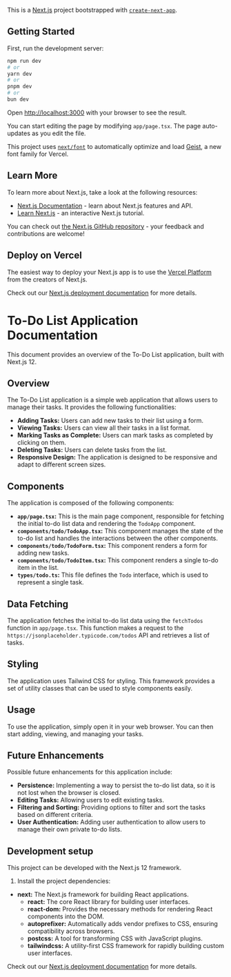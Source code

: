 This is a [Next.js](https://nextjs.org) project bootstrapped with [`create-next-app`](https://nextjs.org/docs/app/api-reference/cli/create-next-app).

## Getting Started

First, run the development server:

```bash
npm run dev
# or
yarn dev
# or
pnpm dev
# or
bun dev
```

Open [http://localhost:3000](http://localhost:3000) with your browser to see the result.

You can start editing the page by modifying `app/page.tsx`. The page auto-updates as you edit the file.

This project uses [`next/font`](https://nextjs.org/docs/app/building-your-application/optimizing/fonts) to automatically optimize and load [Geist](https://vercel.com/font), a new font family for Vercel.

## Learn More

To learn more about Next.js, take a look at the following resources:

- [Next.js Documentation](https://nextjs.org/docs) - learn about Next.js features and API.
- [Learn Next.js](https://nextjs.org/learn) - an interactive Next.js tutorial.

You can check out [the Next.js GitHub repository](https://github.com/vercel/next.js) - your feedback and contributions are welcome!

## Deploy on Vercel

The easiest way to deploy your Next.js app is to use the [Vercel Platform](https://vercel.com/new?utm_medium=default-template&filter=next.js&utm_source=create-next-app&utm_campaign=create-next-app-readme) from the creators of Next.js.

Check out our [Next.js deployment documentation](https://nextjs.org/docs/app/building-your-application/deploying) for more details.

# To-Do List Application Documentation

This document provides an overview of the To-Do List application, built with Next.js 12.

## Overview

The To-Do List application is a simple web application that allows users to manage their tasks. It provides the following functionalities:

- **Adding Tasks:** Users can add new tasks to their list using a form.
- **Viewing Tasks:** Users can view all their tasks in a list format.
- **Marking Tasks as Complete:** Users can mark tasks as completed by clicking on them.
- **Deleting Tasks:** Users can delete tasks from the list.
- **Responsive Design:** The application is designed to be responsive and adapt to different screen sizes.

## Components

The application is composed of the following components:

- **`app/page.tsx`:** This is the main page component, responsible for fetching the initial to-do list data and rendering the `TodoApp` component.
- **`components/todo/TodoApp.tsx`:** This component manages the state of the to-do list and handles the interactions between the other components.
- **`components/todo/TodoForm.tsx`:** This component renders a form for adding new tasks.
- **`components/todo/TodoItem.tsx`:** This component renders a single to-do item in the list.
- **`types/todo.ts`:** This file defines the `Todo` interface, which is used to represent a single task.

## Data Fetching

The application fetches the initial to-do list data using the `fetchTodos` function in `app/page.tsx`. This function makes a request to the `https://jsonplaceholder.typicode.com/todos` API and retrieves a list of tasks.

## Styling

The application uses Tailwind CSS for styling. This framework provides a set of utility classes that can be used to style components easily.

## Usage

To use the application, simply open it in your web browser. You can then start adding, viewing, and managing your tasks.

## Future Enhancements

Possible future enhancements for this application include:

- **Persistence:** Implementing a way to persist the to-do list data, so it is not lost when the browser is closed.
- **Editing Tasks:** Allowing users to edit existing tasks.
- **Filtering and Sorting:** Providing options to filter and sort the tasks based on different criteria.
- **User Authentication:** Adding user authentication to allow users to manage their own private to-do lists.

## Development setup

This project can be developed with the Next.js 12 framework. 

1. Install the project dependencies:

 - **next:** The Next.js framework for building React applications.
    - **react:** The core React library for building user interfaces.
    - **react-dom:** Provides the necessary methods for rendering React components into the DOM.
    - **autoprefixer:** Automatically adds vendor prefixes to CSS, ensuring compatibility across browsers.
    - **postcss:** A tool for transforming CSS with JavaScript plugins.
    - **tailwindcss:** A utility-first CSS framework for rapidly building custom user interfaces.


Check out our [Next.js deployment documentation](https://nextjs.org/docs/app/building-your-application/deploying) for more details.
